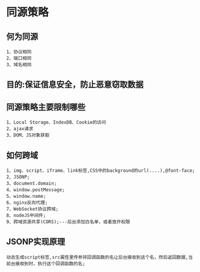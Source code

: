 # 同源策略

## 何为同源

    1、协议相同
    2、端口相同
    3、域名相同

## 目的:保证信息安全，防止恶意窃取数据

## 同源策略主要限制哪些

    1、Local Storage、IndexDB、Cookie的访问
    2、ajax请求
    3、DOM、JS对象获取

## 如何跨域

    1、img、script、iframe、link标签,CSS中的background的url(....),@font-face;
    2、JSONP;
    3、document.domain;
    4、window.postMessage;
    5、window.name;
    6、nginx反向代理;
    7、WebSocket协议跨域;
    8、nodeJS中间件;
    9、跨域资源共享(CORS);---后台添加白名单，或者放开权限

## JSONP实现原理

    动态生成script标签,src属性里传参并回调函数的名让后台接收到这个名，然后返回数据,当前台接收到时，执行这个回调函数的名;

